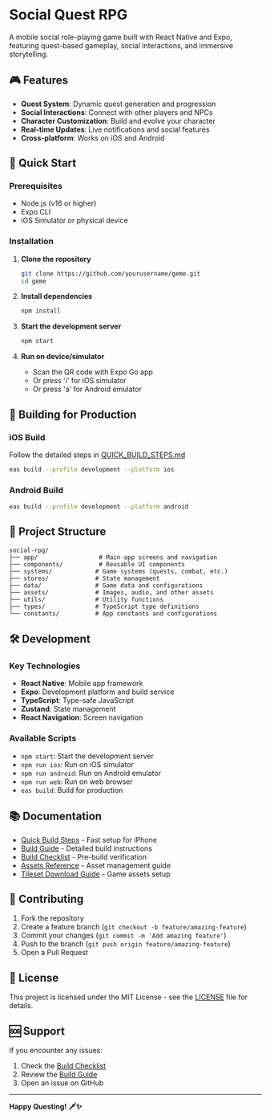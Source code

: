 # Social Quest RPG

A mobile social role-playing game built with React Native and Expo, featuring quest-based gameplay, social interactions, and immersive storytelling.

## 🎮 Features

- **Quest System**: Dynamic quest generation and progression
- **Social Interactions**: Connect with other players and NPCs
- **Character Customization**: Build and evolve your character
- **Real-time Updates**: Live notifications and social features
- **Cross-platform**: Works on iOS and Android

## 🚀 Quick Start

### Prerequisites
- Node.js (v16 or higher)
- Expo CLI
- iOS Simulator or physical device

### Installation

1. **Clone the repository**
   ```bash
   git clone https://github.com/yourusername/geme.git
   cd geme
   ```

2. **Install dependencies**
   ```bash
   npm install
   ```

3. **Start the development server**
   ```bash
   npm start
   ```

4. **Run on device/simulator**
   - Scan the QR code with Expo Go app
   - Or press 'i' for iOS simulator
   - Or press 'a' for Android emulator

## 📱 Building for Production

### iOS Build
Follow the detailed steps in [QUICK_BUILD_STEPS.md](./QUICK_BUILD_STEPS.md)

```bash
eas build --profile development --platform ios
```

### Android Build
```bash
eas build --profile development --platform android
```

## 📁 Project Structure

```
social-rpg/
├── app/                 # Main app screens and navigation
├── components/          # Reusable UI components
├── systems/            # Game systems (quests, combat, etc.)
├── stores/             # State management
├── data/               # Game data and configurations
├── assets/             # Images, audio, and other assets
├── utils/              # Utility functions
├── types/              # TypeScript type definitions
└── constants/          # App constants and configurations
```

## 🛠️ Development

### Key Technologies
- **React Native**: Mobile app framework
- **Expo**: Development platform and build service
- **TypeScript**: Type-safe JavaScript
- **Zustand**: State management
- **React Navigation**: Screen navigation

### Available Scripts
- `npm start`: Start the development server
- `npm run ios`: Run on iOS simulator
- `npm run android`: Run on Android emulator
- `npm run web`: Run on web browser
- `eas build`: Build for production

## 📚 Documentation

- [Quick Build Steps](./QUICK_BUILD_STEPS.md) - Fast setup for iPhone
- [Build Guide](./BUILD_GUIDE.md) - Detailed build instructions
- [Build Checklist](./BUILD_CHECKLIST.md) - Pre-build verification
- [Assets Reference](./ASSETS_REFERENCE.md) - Asset management guide
- [Tileset Download Guide](./TILESET_DOWNLOAD_GUIDE.md) - Game assets setup

## 🤝 Contributing

1. Fork the repository
2. Create a feature branch (`git checkout -b feature/amazing-feature`)
3. Commit your changes (`git commit -m 'Add amazing feature'`)
4. Push to the branch (`git push origin feature/amazing-feature`)
5. Open a Pull Request

## 📄 License

This project is licensed under the MIT License - see the [LICENSE](LICENSE) file for details.

## 🆘 Support

If you encounter any issues:
1. Check the [Build Checklist](./BUILD_CHECKLIST.md)
2. Review the [Build Guide](./BUILD_GUIDE.md)
3. Open an issue on GitHub

---

**Happy Questing! 🗡️✨** 